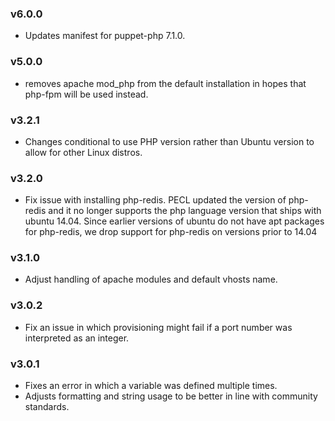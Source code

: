 ### v6.0.0
 - Updates manifest for puppet-php 7.1.0.

### v5.0.0
 - removes apache mod\_php from the default installation in hopes that
php-fpm will be used instead.

### v3.2.1
 - Changes conditional to use PHP version rather than Ubuntu version
 to allow for other Linux distros.

### v3.2.0
 - Fix issue with installing php-redis. PECL updated the version of
 php-redis and it no longer supports the php language version that
 ships with ubuntu 14.04. Since earlier versions of ubuntu do not have
 apt packages for php-redis, we drop support for php-redis on versions
 prior to 14.04

### v3.1.0
 - Adjust handling of apache modules and default vhosts name.

### v3.0.2

 - Fix an issue in which provisioning might fail if a port number was interpreted as an integer.

### v3.0.1

 - Fixes an error in which a variable was defined multiple times.
 - Adjusts formatting and string usage to be better in line with community standards.

